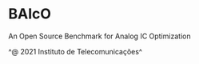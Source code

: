# BAIcO
An Open Source Benchmark for  Analog IC Optimization


^@ 2021 Instituto de Telecomunicações^

